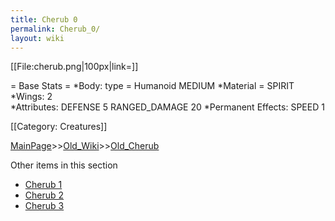 ```yaml
---
title: Cherub 0
permalink: Cherub_0/
layout: wiki
---
```

[[File:cherub.png|100px|link=]]

= Base Stats =
*Body: type = Humanoid MEDIUM
*Material = SPIRIT
*Wings: 2  
*Attributes: DEFENSE 5 RANGED_DAMAGE 20 
*Permanent Effects: SPEED 1 

[[Category: Creatures]]

[MainPage](/keeperrl_wiki/ "wikilink")>>[Old_Wiki](/keeperrl_wiki/Old_Wiki "wikilink")>>[Old_Cherub](/keeperrl_wiki/Old_Cherub "wikilink")

Other items in this section
-    [Cherub 1](/keeperrl_wiki/Cherub_1 "wikilink")
-    [Cherub 2](/keeperrl_wiki/Cherub_2 "wikilink")
-    [Cherub 3](/keeperrl_wiki/Cherub_3 "wikilink")

